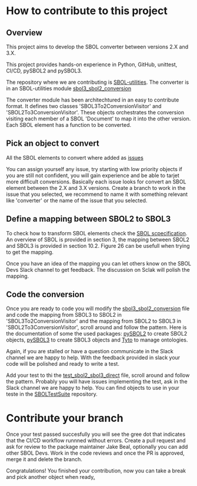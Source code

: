 # How to contribute to this project

## Overview

This project aims to develop the SBOL converter between versions 2.X and 3.X.

This project provides hands-on experience in Python, GitHub, unittest, CI/CD, pySBOL2 and pySBOL3.  

The repository where we are contributing is [SBOL-utilities](https://github.com/SynBioDex/SBOL-utilities).
The converter is in an SBOL-utilities module [sbol3_sbol2_conversion](https://github.com/SynBioDex/SBOL-utilities/blob/develop/sbol_utilities/sbol3_sbol2_conversion.py) 

The converter module has been architechtured in an easy to contribute format.
It defines two classes 'SBOL3To2ConversionVisitor' and 'SBOL2To3ConversionVisitor'.
These objects orchestrates the conversion visiting each member of a SBOL 'Document' to map it into the other version.
Each SBOL element has a function to be converted.

## Pick an object to convert

All the SBOL elements to convert where added as [issues](https://github.com/SynBioDex/SBOL-utilities/issues)

You can assign yourself any issue, try starting with low priority objects if you are still not confident, you will gain experience and be able to tarjet more difficult conversions.
Basically each issue looks for convert an SBOL element between the 2.X and 3.X versions. 
Create a branch to work in the issue that you selected, we recommend to name it with something relevant like 'converter' or the name of the issue that you selected.

## Define a mapping between SBOL2 to SBOL3

To check how to transform SBOL elements check the [SBOL scpecification](https://sbolstandard.org/datamodel-specification/version-3.1.0/).
An overview of SBOL is provided in section 3, the mapping between SBOL2 and SBOL3 is provided in section 10.2. Figure 26 can be usefull when trying to get the mapping.

Once you have an idea of the mapping you can let others know on the SBOL Devs Slack channel to get feedback.
The discussion on Sclak will polish the mapping.

## Code the conversion

Once you are ready to code you will modify the [sbol3_sbol2_conversion](https://github.com/SynBioDex/SBOL-utilities/blob/develop/sbol_utilities/sbol3_sbol2_conversion.py) file and code the mapping from SBOL3 to SBOL2 in 'SBOL3To2ConversionVisitor' and the mapping from SBOL2 to SBOL3 in 'SBOL2To3ConversionVisitor', scroll around and follow the pattern. Here is the documentation of some the used packages: [pySBOL2](https://pysbol2.readthedocs.io/en/latest/) to create SBOL2 objects, [pySBOL3](https://pysbol3.readthedocs.io/en/stable/) to create SBOL3 objects and [Tyto](https://tyto.readthedocs.io/en/latest/index.html) to manage ontologies.

Again, if you are stalled or have a question communicate in the Slack channel we are happy to help.
With the feedback provided in slack your code will be polished and ready to write a test.

Add your test to thi the [test_sbol2_sbol3_direct](https://github.com/SynBioDex/SBOL-utilities/blob/develop/test/test_sbol2_sbol3_direct.py) file, scroll around and follow the pattern.
Probably you will have issues implementing the test, ask in the Slack channel we are happy to help. You can find objects to use in your teste in the [SBOLTestSuite](https://github.com/SynBioDex/SBOLTestSuite) repository.

# Contribute your branch

Once your test passed succesfully you will see the gree dot that indicates that the CI/CD workflow runnned without errors.
Create a pull request and ask for review to the package maintainer Jake Beal, optionally you can add other SBOL Devs.
Work in the code reviews and once the PR is approved, merge it and delete the branch.

Congratulations! You finished your contribution, now you can take a break and pick another object when ready[.](https://youtu.be/K2VzuA6UZ7A)

